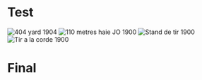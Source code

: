 # Test
![404 yard 1904](https://github.com/Efffigy3D/AICoubertin/assets/171940238/3c848e46-5aaf-47d1-bec6-dc4534d22ef9)
![110 metres haie JO 1900](https://github.com/Efffigy3D/AICoubertin/assets/171940238/e58e5a39-885c-46e2-9431-58bf8448c386)
![Stand de tir 1900](https://github.com/Efffigy3D/AICoubertin/assets/171940238/60908b25-051e-45bb-aba6-ea7c80c2588e)
![Tir a la corde 1900](https://github.com/Efffigy3D/AICoubertin/assets/171940238/8d1a30d3-9487-4cca-8671-25aead092ae8)


# Final
